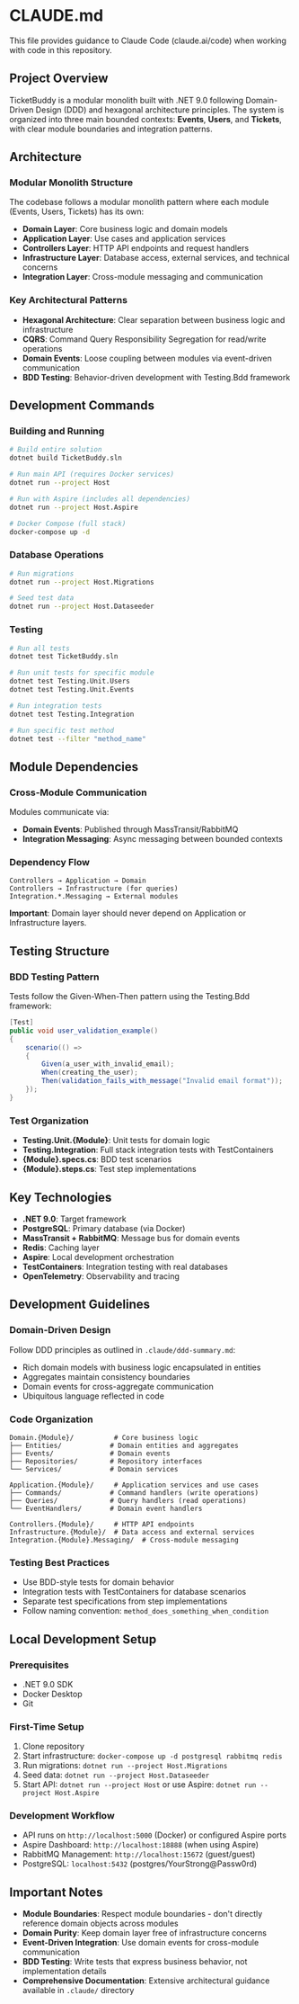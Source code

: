# CLAUDE.md

This file provides guidance to Claude Code (claude.ai/code) when working with code in this repository.

## Project Overview

TicketBuddy is a modular monolith built with .NET 9.0 following Domain-Driven Design (DDD) and hexagonal architecture principles. The system is organized into three main bounded contexts: **Events**, **Users**, and **Tickets**, with clear module boundaries and integration patterns.

## Architecture

### Modular Monolith Structure
The codebase follows a modular monolith pattern where each module (Events, Users, Tickets) has its own:
- **Domain Layer**: Core business logic and domain models
- **Application Layer**: Use cases and application services
- **Controllers Layer**: HTTP API endpoints and request handlers
- **Infrastructure Layer**: Database access, external services, and technical concerns
- **Integration Layer**: Cross-module messaging and communication

### Key Architectural Patterns
- **Hexagonal Architecture**: Clear separation between business logic and infrastructure
- **CQRS**: Command Query Responsibility Segregation for read/write operations
- **Domain Events**: Loose coupling between modules via event-driven communication
- **BDD Testing**: Behavior-driven development with Testing.Bdd framework

## Development Commands

### Building and Running
```bash
# Build entire solution
dotnet build TicketBuddy.sln

# Run main API (requires Docker services)
dotnet run --project Host

# Run with Aspire (includes all dependencies)
dotnet run --project Host.Aspire

# Docker Compose (full stack)
docker-compose up -d
```

### Database Operations
```bash
# Run migrations
dotnet run --project Host.Migrations

# Seed test data
dotnet run --project Host.Dataseeder
```

### Testing
```bash
# Run all tests
dotnet test TicketBuddy.sln

# Run unit tests for specific module
dotnet test Testing.Unit.Users
dotnet test Testing.Unit.Events

# Run integration tests
dotnet test Testing.Integration

# Run specific test method
dotnet test --filter "method_name"
```

## Module Dependencies

### Cross-Module Communication
Modules communicate via:
- **Domain Events**: Published through MassTransit/RabbitMQ
- **Integration Messaging**: Async messaging between bounded contexts

### Dependency Flow
```
Controllers → Application → Domain
Controllers → Infrastructure (for queries)
Integration.*.Messaging → External modules
```

**Important**: Domain layer should never depend on Application or Infrastructure layers.

## Testing Structure

### BDD Testing Pattern
Tests follow the Given-When-Then pattern using the Testing.Bdd framework:

```csharp
[Test]
public void user_validation_example()
{
    scenario(() =>
    {
        Given(a_user_with_invalid_email);
        When(creating_the_user);
        Then(validation_fails_with_message("Invalid email format"));
    });
}
```

### Test Organization
- **Testing.Unit.{Module}**: Unit tests for domain logic
- **Testing.Integration**: Full stack integration tests with TestContainers
- **{Module}.specs.cs**: BDD test scenarios
- **{Module}.steps.cs**: Test step implementations

## Key Technologies

- **.NET 9.0**: Target framework
- **PostgreSQL**: Primary database (via Docker)
- **MassTransit + RabbitMQ**: Message bus for domain events
- **Redis**: Caching layer
- **Aspire**: Local development orchestration
- **TestContainers**: Integration testing with real databases
- **OpenTelemetry**: Observability and tracing

## Development Guidelines

### Domain-Driven Design
Follow DDD principles as outlined in `.claude/ddd-summary.md`:
- Rich domain models with business logic encapsulated in entities
- Aggregates maintain consistency boundaries
- Domain events for cross-aggregate communication
- Ubiquitous language reflected in code

### Code Organization
```
Domain.{Module}/          # Core business logic
├── Entities/            # Domain entities and aggregates
├── Events/              # Domain events
├── Repositories/        # Repository interfaces
└── Services/            # Domain services

Application.{Module}/     # Application services and use cases
├── Commands/            # Command handlers (write operations)
├── Queries/             # Query handlers (read operations)
└── EventHandlers/       # Domain event handlers

Controllers.{Module}/     # HTTP API endpoints
Infrastructure.{Module}/  # Data access and external services
Integration.{Module}.Messaging/  # Cross-module messaging
```

### Testing Best Practices
- Use BDD-style tests for domain behavior
- Integration tests with TestContainers for database scenarios
- Separate test specifications from step implementations
- Follow naming convention: `method_does_something_when_condition`

## Local Development Setup

### Prerequisites
- .NET 9.0 SDK
- Docker Desktop
- Git

### First-Time Setup
1. Clone repository
2. Start infrastructure: `docker-compose up -d postgresql rabbitmq redis`
3. Run migrations: `dotnet run --project Host.Migrations`
4. Seed data: `dotnet run --project Host.Dataseeder`
5. Start API: `dotnet run --project Host` or use Aspire: `dotnet run --project Host.Aspire`

### Development Workflow
- API runs on `http://localhost:5000` (Docker) or configured Aspire ports
- Aspire Dashboard: `http://localhost:18888` (when using Aspire)
- RabbitMQ Management: `http://localhost:15672` (guest/guest)
- PostgreSQL: `localhost:5432` (postgres/YourStrong@Passw0rd)

## Important Notes

- **Module Boundaries**: Respect module boundaries - don't directly reference domain objects across modules
- **Domain Purity**: Keep domain layer free of infrastructure concerns
- **Event-Driven Integration**: Use domain events for cross-module communication
- **BDD Testing**: Write tests that express business behavior, not implementation details
- **Comprehensive Documentation**: Extensive architectural guidance available in `.claude/` directory
